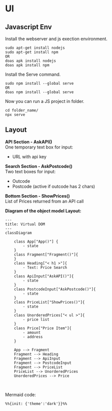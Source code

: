 # UI
## Javascript Env
Install the webserver and js exection environment.  

```
sudo apt-get install nodejs
sudo apt-get install npm
OR
doas apk install nodejs
doas apk install npm
```
Install the Serve command.  
```
sudo npm install --global serve
OR
doas npm install --global serve
```
Now you can run a JS project in folder.  
```
cd folder_name/
npx serve
```

## Layout
**API Section - AskAPI()**  
One temporary text box for input:  
- URL with api key

**Search Section - AskPostcode()**  
Two text boxes for input:  
- Outcode 
- Postcode (active if outcode has 2 chars)
  
**Bottom Section - ShowPrices()**  
List of Prices returned from an API call


**Diagram of the object model Layout:**

```mermaid
---
title: Virtual DOM
---
classDiagram
    
    class App["App()"] {
        - state
    }
    class Fragment["Fragment()"]{
    }
    class Heading["< h1 >"]{
        - Text: Price Search
    }
    class ApiInput["AskAPI()"]{
        - state
    }
    class PostcodeInput["AskPostcode()"]{
        - state
    }
    class PriceList["ShowPrices()"]{
        - state
    }
    class UnorderedPrices["< ul >"]{
        - price list
    }
    class Price["Price Item"]{
        - amount
        - address
    }

    App --> Fragment
    Fragment --> Heading
    Fragment --> ApiInput
    Fragment --> PostcodeInput
    Fragment --> PriceList
    PriceList --> UnorderedPrices
    UnorderedPrices --> Price
```

<br>

Mermaid code:
```
%%{init: {'theme':'dark'}}%%
```